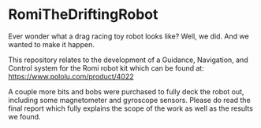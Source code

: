 # RomiTheDriftingRobot

Ever wonder what a drag racing toy robot looks like? Well, we did. And we wanted to make it happen. 

This repository relates to the development of a Guidance, Navigation, and Control system for the Romi robot kit which can be found at: https://www.pololu.com/product/4022

A couple more bits and bobs were purchased to fully deck the robot out, including some magnetometer and gyroscope sensors. Please do read the final report which fully explains the scope of the work as well as the results we found. 
